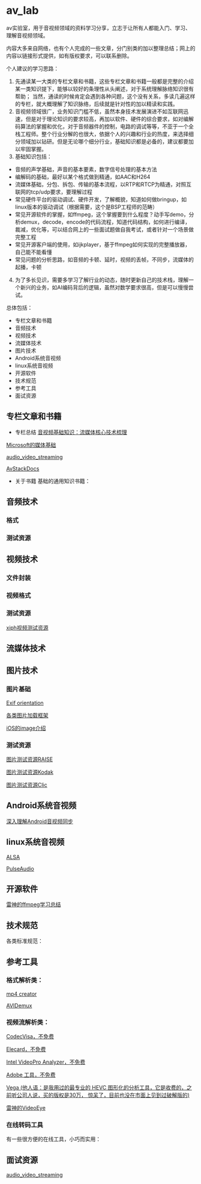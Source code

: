 # av_lab
av实验室，用于音视频领域的资料学习分享，立志于让所有人都能入门、学习、理解音视频领域。

内容大多来自网络，也有个人完成的一些文章，分门别类的加以整理总结；网上的内容以链接形式提供，如有版权要求，可以联系删除。

个人建议的学习思路：

1. 先通读某一大类的专栏文章和书籍，这些专栏文章和书籍一般都是完整的介绍某一类知识提下，能够以较好的条理性从头阐述，对于系统理解脉络知识很有帮助；
当然，通读的时候肯定会遇到各种问题，这个没有关系，多读几遍这样的专栏，就大概理解了知识脉络，后续就是针对性的加以精读和实践。
2. 音视频领域很广，业务知识门槛不低，虽然本身技术发展演进不如互联网迅速，但是对于理论知识的要求较高，再加以软件、硬件的综合要求，如对编解码算法的掌握和优化，对于音频器件的控制，电路的调试等等，不亚于一个全栈工程师。整个行业分解的也很大，依据个人的兴趣和行业的热度，来选择细分领域加以钻研。但是无论哪个细分行业，基础知识都是必备的，建议都要加以牢固掌握。
3. 基础知识包括：
 - 音频的声学基础，声音的基本要素，数字信号处理的基本方法
 - 编解码的基础，最好以某个格式做到精通，如AAC和H264
 - 流媒体基础，分包、拆包、传输的基本流程，以RTP和RTCP为精通，对照互联网的tcp/udp要求，要理解过程
 - 常见硬件平台的驱动调试、硬件开发，了解概貌，知道如何做bringup，如linux版本的驱动调试（根据需要，这个是BSP工程师的范畴）
 - 常见开源软件的掌握，如ffmpeg，这个掌握要到什么程度？动手写demo，分析demux，decode，encode的代码流程，知道代码结构，如何进行编译，裁减，优化等，可以结合网上的一些面试题做自我考试，或者针对一个场景做完整工程
 - 常见开源客户端的使用，如ijkplayer，基于ffmpeg如何实现的完整播放器，自己能不能看懂
 - 常见问题的分析思路，如音频的卡顿、延时，视频的丢帧，不同步，流媒体的起播，卡顿
4. 为了多长见识，需要多学习了解行业的动态，随时更新自己的技术栈，理解一个新兴的业务，如AI编码背后的逻辑，虽然对数学要求很高，但是可以慢慢尝试。

总体包括：

- 专栏文章和书籍
- 音频技术
- 视频技术
- 流媒体技术
- 图片技术
- Android系统音视频
- linux系统音视频
- 开源软件
- 技术规范
- 参考工具
- 面试资源

## 专栏文章和书籍

- 专栏总结
[音视频基础知识：流媒体核心技术梳理](https://mp.weixin.qq.com/s?__biz=MzI0NTMxMjA1MQ==&mid=2247483830&idx=1&sn=60bea3eb935eafcb81d0701908a822f6&chksm=e9513eeade26b7fc1cafd9ca3384f9bfa9a3ac329a58fbc625d963944036fd99ffebbf86f6d0&scene=21#wechat_redirect)

[Microsoft的媒体基础](https://docs.microsoft.com/zh-cn/windows/win32/medfound/media-foundation-programming-guide)

[audio_video_streaming](https://github.com/0voice/audio_video_streaming)

[AvStackDocs](https://github.com/ty6815/AvStackDocs)

- 关于书籍
基础的通用知识书籍：

## 音频技术
### 格式

### 测试资源 

## 视频技术
### 文件封装

### 视频格式

### 测试资源
[xiph视频测试资源](https://media.xiph.org/video/derf/)

## 流媒体技术

## 图片技术
### 图片基础
[Exif orientation](https://jdhao.github.io/2019/07/31/image_rotation_exif_info/)

[各类图片加载框架](https://edward7zhang.github.io/2019/03/04/Android%E7%AB%AF%E5%90%84%E7%B1%BB%E5%9B%BE%E7%89%87%E5%8A%A0%E8%BD%BD%E6%A1%86%E6%9E%B6%E5%AF%B9%E6%AF%94/)

[iOS的image介绍](https://tenloy.github.io/2021/09/15/graphics-processing.html)

### 测试资源
[图片测试资源RAISE](http://loki.disi.unitn.it/RAISE/download.html)

[图片测试资源Kodak](https://r0k.us/graphics/kodak/)

[图片测试资源Clic](http://compression.cc/tasks/)

## Android系统音视频
[深入理解Android音视频同步](https://blog.csdn.net/nonmarking/article/details/78745646)

## linux系统音视频

[ALSA](https://www.alsa-project.org/wiki/Main_Page)

[PulseAudio](https://gavv.github.io/articles/pulseaudio-under-the-hood/)

## 开源软件

[雷神的ffmpeg学习总结](https://blog.csdn.net/leixiaohua1020/article/details/15811977)

## 技术规范
各类标准规范：

## 参考工具
### 格式解析类：
[mp4 creator](http://mp4creator.sourceforge.net/)

[AVIDemux](https://www.fosshub.com/Avidemux.html)

### 视频流解析类：
[CodecVisa，不免费](http://www.codecian.com/)

[Elecard，不免费](http://www.elecard.com/en/download/products.html)

[Intel VideoPro Analyzer，不免费](https://software.intel.com/content/www/us/en/develop/articles/video-pro-analyzer.html)

[Adobe 工具，不免费](https://www.adobe.com/?faas_unique_submission_id={44411BF3-B7E5-44FB-3ED7-2F9F480102C1}&s_cid=null)

[Vega (他人语：是我用过的最专业的 HEVC 图形化的分析工具，它是收费的，之前听公司人说，买的版权是30万， 惊呆了，目前也没在市面上见到过破解版的)](http://lazybing.github.io/blog/2015/11/01/hevc-analyse-tool/)

[雷神的VideoEye](https://blog.csdn.net/leixiaohua1020/article/details/34553607)

### 在线转码工具
有一些很方便的在线工具，小巧而实用：

## 面试资源
[audio_video_streaming](https://github.com/0voice/audio_video_streaming)
